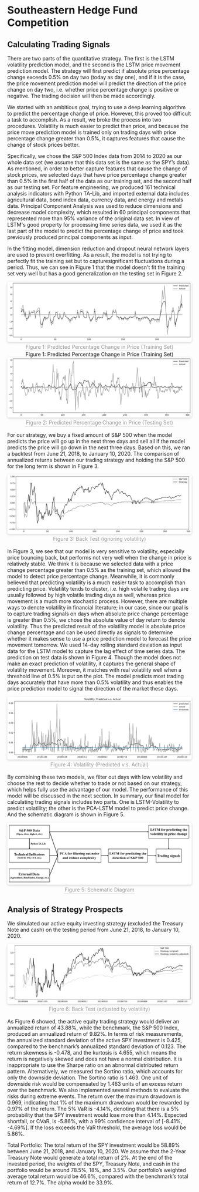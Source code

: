 # Southeastern Hedge Fund Competition

## Calculating Trading Signals

There are two parts of the quantitative strategy. The first is the LSTM volatility prediction model, and the second is the LSTM price movement prediction model. The strategy will first predict if absolute price percentage change exceeds 0.5% on day two (today as day one), and if it is the case, the price movement prediction model will predict the direction of the price change on day two, i.e. whether price percentage change is positive or negative. The trading decision will then be made accordingly. 

We started with an ambitious goal, trying to use a deep learning algorithm to predict the percentage change of price. However, this proved too difficult a task to accomplish. As a result, we broke the process into two procedures. Volatility is much easier to predict than price, and because the price move prediction model is trained only on trading days with price percentage change greater than 0.5%, it captures features that cause the change of stock prices better. 

Specifically, we chose the S&P 500 Index data from 2014 to 2020 as our whole data set (we assume that this data set is the same as the SPY’s data). As mentioned, in order to better capture features that cause the change of stock prices, we selected days that have price percentage change greater than 0.5% in the first half of the data as our training set, and the second half as our testing set. For feature engineering, we produced 161 technical analysis indicators with Python TA-Lib, and imported external data includes agricultural data, bond index data, currency data, and energy and metals data. Principal Component Analysis was used to reduce dimensions and decrease model complexity, which resulted in 60 principal components that represented more than 95% variance of the original data set. In view of LSTM's good property for processing time series data, we used it as the last part of the model to predict the percentage change of price and took previously produced principal components as input. 

In the fitting model, dimension reduction and dropout neural network layers are used to prevent overfitting. As a result, the model is not trying to perfectly fit the training set but to capturesignificant fluctuations during a period. Thus, we can see in Figure 1 that the model doesn't fit the training set very well but has a good generalization on the testing set in Figure 2.

<center>
    <img style="border-radius: 0.3125em;
    box-shadow: 0 2px 4px 0 rgba(34,36,38,.12),0 2px 10px 0 rgba(34,36,38,.08);" 
    src="/Image/train_pct.png">
    <br>
    <div style="color:orange; border-bottom: 1px solid #d9d9d9;
    display: inline-block;
    color: #999;
    padding: 2px;">Figure 1: Predicted Percentage Change in Price (Training Set)</div>
</center>

<center>Figure 1: Predicted Percentage Change in Price (Training Set)</center>

<center>
    <img style="border-radius: 0.3125em;
    box-shadow: 0 2px 4px 0 rgba(34,36,38,.12),0 2px 10px 0 rgba(34,36,38,.08);" 
    src="/Image/test_pct.png">
    <br>
    <div style="color:orange; border-bottom: 1px solid #d9d9d9;
    display: inline-block;
    color: #999;
    padding: 2px;">Figure 2: Predicted Percentage Change in Price (Testing Set)</div>
</center>

For our strategy, we buy a fixed amount of S&P 500 when the model predicts the price will go up in the next three days and sell all if the model predicts the price will go down in the next three days. Based on this, we ran a backtest from June 21, 2018, to January 10, 2020. The comparison of annualized returns between our trading strategy and holding the S&P 500 for the long term is shown in Figure 3.

<center>
    <img style="border-radius: 0.3125em;
    box-shadow: 0 2px 4px 0 rgba(34,36,38,.12),0 2px 10px 0 rgba(34,36,38,.08);" 
    src="/Image/bt_ori.png">
    <br>
    <div style="color:orange; border-bottom: 1px solid #d9d9d9;
    display: inline-block;
    color: #999;
    padding: 2px;">Figure 3: Back Test (ignoring volatility)</div>
</center>

In Figure 3, we see that our model is very sensitive to volatility, especially price bouncing back, but performs not very well when the change in price is relatively stable. We think it is because we selected data with a price change percentage greater than 0.5% as the training set, which allowed the model to detect price percentage change. 
Meanwhile, it is commonly believed that predicting volatility is a much easier task to accomplish than predicting price. Volatility tends to cluster, i.e. high volatile trading days are usually followed by high volatile trading days as well, whereas price movement is a much more stochastic process. However, there are multiple ways to denote volatility in financial literature; in our case, since our goal is to capture trading signals on days when absolute price change percentage is greater than 0.5%, we chose the absolute value of day return to denote volatility. Thus the predicted result of the volatility model is absolute price change percentage and can be used directly as signals to determine whether it makes sense to use a price prediction model to forecast the price movement tomorrow. We used 14-day rolling standard deviation as input data for the LSTM model to capture the lag effect of time series data. The prediction on test data is shown in Figure 4. Though the model does not make an exact prediction of volatility, it captures the general shape of volatility movement. Moreover, it matches with real volatility well when a threshold line of 0.5% is put on the plot. The model predicts most trading days accurately that have more than 0.5% volatility and thus enables the price prediction model to signal the direction of the market these days.

<center>
    <img style="border-radius: 0.3125em;
    box-shadow: 0 2px 4px 0 rgba(34,36,38,.12),0 2px 10px 0 rgba(34,36,38,.08);" 
    src="/Image/vol.png">
    <br>
    <div style="color:orange; border-bottom: 1px solid #d9d9d9;
    display: inline-block;
    color: #999;
    padding: 2px;">Figure 4: Volatility (Predicted v.s. Actual)</div>
</center>

By combining these two models, we filter out days with low volatility and choose the rest to decide whether to trade or not based on our strategy, which helps fully use the advantage of our model. The performance of this model will be discussed in the next section. 
In summary, our final model for calculating trading signals includes two parts. One is LSTM-Volatility to predict volatility; the other is the PCA-LSTM model to predict price change. And the schematic diagram is shown in Figure 5.

<center>
    <img style="border-radius: 0.3125em;
    box-shadow: 0 2px 4px 0 rgba(34,36,38,.12),0 2px 10px 0 rgba(34,36,38,.08);" 
    src="/Image/sum.png">
    <br>
    <div style="color:orange; border-bottom: 1px solid #d9d9d9;
    display: inline-block;
    color: #999;
    padding: 2px;">Figure 5: Schematic Diagram</div>
</center>

## Analysis of Strategy Prospects

We simulated our active equity investing strategy (excluded the Treasury Note and cash) on the testing period from June 21, 2018, to January 10, 2020. 

<center>
    <img style="border-radius: 0.3125em;
    box-shadow: 0 2px 4px 0 rgba(34,36,38,.12),0 2px 10px 0 rgba(34,36,38,.08);" 
    src="/Image/bt_adj.png">
    <br>
    <div style="color:orange; border-bottom: 1px solid #d9d9d9;
    display: inline-block;
    color: #999;
    padding: 2px;">Figure 6: Back Test (adjusted by volatility)</div>
</center>

As Figure 6 showed, the active equity trading strategy would deliver an annualized return of 43.88%, while the benchmark, the S&P 500 Index, produced an annualized return of 9.82%. In terms of risk measurements, the annualized standard deviation of the active SPY investment is 0.425, compared to the benchmark’s annualized standard deviation of 0.123. The return skewness is -0.478, and the kurtosis is 4.655, which means the return is negatively skewed and does not have a normal distribution. It is inappropriate to use the Sharpe ratio on an abnormal distributed return pattern. Alternatively, we measured the Sortino ratio, which accounts for only the downside deviation. The Sortino ratio is 1.463. One unit of downside risk would be compensated by 1.463 units of an excess return over the benchmark. We also implemented several methods to evaluate the risks during extreme events. The return over the maximum drawdown is 0.969, indicating that 1% of the maximum drawdown would be rewarded by 0.97% of the return. The 5% VaR is -4.14%, denoting that there is a 5% probability that the SPY investment would lose more than 4.14%. Expected shortfall, or CVaR, is -5.86%, with a 99% confidence interval of [-8.41%, -4.69%]. If the loss exceeds the VaR threshold, the average loss would be 5.86%. 

Total Portfolio: The total return of the SPY investment would be 58.89% between June 21, 2018, and January 10, 2020. We assume that the 2-Year Treasury Note would generate a total return of 2%. At the end of the invested period, the weights of the SPY, Treasury Note, and cash in the portfolio would be around 78.5%, 18%, and 3.5%. Our portfolio’s weighted average total return would be 46.6%, compared with the benchmark’s total return of 12.7%. The alpha would be 33.9%.